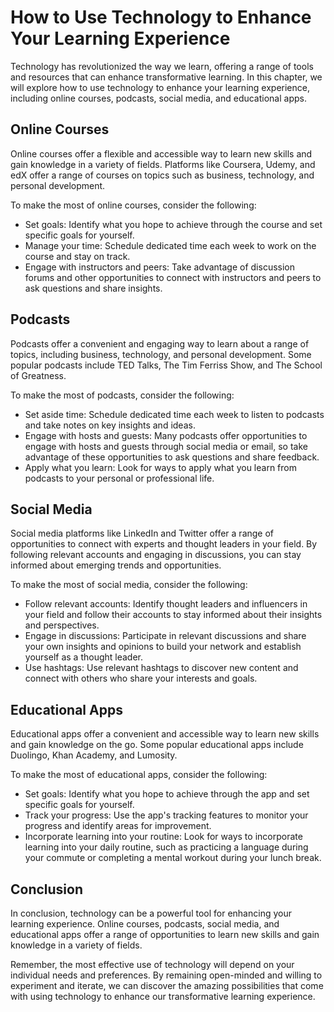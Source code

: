 How to Use Technology to Enhance Your Learning Experience
=======================================================================================================================

Technology has revolutionized the way we learn, offering a range of tools and resources that can enhance transformative learning. In this chapter, we will explore how to use technology to enhance your learning experience, including online courses, podcasts, social media, and educational apps.

Online Courses
--------------

Online courses offer a flexible and accessible way to learn new skills and gain knowledge in a variety of fields. Platforms like Coursera, Udemy, and edX offer a range of courses on topics such as business, technology, and personal development.

To make the most of online courses, consider the following:

* Set goals: Identify what you hope to achieve through the course and set specific goals for yourself.
* Manage your time: Schedule dedicated time each week to work on the course and stay on track.
* Engage with instructors and peers: Take advantage of discussion forums and other opportunities to connect with instructors and peers to ask questions and share insights.

Podcasts
--------

Podcasts offer a convenient and engaging way to learn about a range of topics, including business, technology, and personal development. Some popular podcasts include TED Talks, The Tim Ferriss Show, and The School of Greatness.

To make the most of podcasts, consider the following:

* Set aside time: Schedule dedicated time each week to listen to podcasts and take notes on key insights and ideas.
* Engage with hosts and guests: Many podcasts offer opportunities to engage with hosts and guests through social media or email, so take advantage of these opportunities to ask questions and share feedback.
* Apply what you learn: Look for ways to apply what you learn from podcasts to your personal or professional life.

Social Media
------------

Social media platforms like LinkedIn and Twitter offer a range of opportunities to connect with experts and thought leaders in your field. By following relevant accounts and engaging in discussions, you can stay informed about emerging trends and opportunities.

To make the most of social media, consider the following:

* Follow relevant accounts: Identify thought leaders and influencers in your field and follow their accounts to stay informed about their insights and perspectives.
* Engage in discussions: Participate in relevant discussions and share your own insights and opinions to build your network and establish yourself as a thought leader.
* Use hashtags: Use relevant hashtags to discover new content and connect with others who share your interests and goals.

Educational Apps
----------------

Educational apps offer a convenient and accessible way to learn new skills and gain knowledge on the go. Some popular educational apps include Duolingo, Khan Academy, and Lumosity.

To make the most of educational apps, consider the following:

* Set goals: Identify what you hope to achieve through the app and set specific goals for yourself.
* Track your progress: Use the app's tracking features to monitor your progress and identify areas for improvement.
* Incorporate learning into your routine: Look for ways to incorporate learning into your daily routine, such as practicing a language during your commute or completing a mental workout during your lunch break.

Conclusion
----------

In conclusion, technology can be a powerful tool for enhancing your learning experience. Online courses, podcasts, social media, and educational apps offer a range of opportunities to learn new skills and gain knowledge in a variety of fields.

Remember, the most effective use of technology will depend on your individual needs and preferences. By remaining open-minded and willing to experiment and iterate, we can discover the amazing possibilities that come with using technology to enhance our transformative learning experience.
